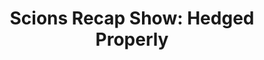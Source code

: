 ---
layout: post
title: "Scions Recap Show: Hedged Properly"
description: "Let’s cut to the chase."
permalink: https://www.fromtherumbleseat.com/2020/10/26/21532520/scions-recap-show-hedged-properly-georgia-tech-football-college-football-cfb-cfp-acc-boston-college
---